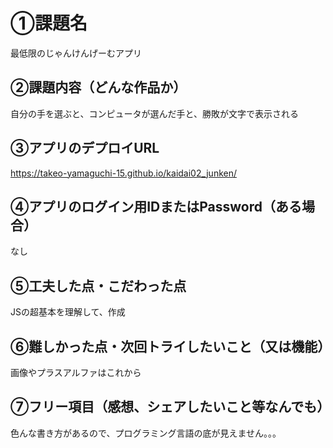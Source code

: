 # ①課題名
最低限のじゃんけんげーむアプリ

## ②課題内容（どんな作品か）
自分の手を選ぶと、コンピュータが選んだ手と、勝敗が文字で表示される

## ③アプリのデプロイURL
https://takeo-yamaguchi-15.github.io/kaidai02_junken/

## ④アプリのログイン用IDまたはPassword（ある場合）
なし

## ⑤工夫した点・こだわった点
JSの超基本を理解して、作成

## ⑥難しかった点・次回トライしたいこと（又は機能）
画像やプラスアルファはこれから

## ⑦フリー項目（感想、シェアしたいこと等なんでも）
色んな書き方があるので、プログラミング言語の底が見えません。。。
